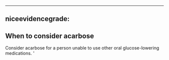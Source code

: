 
---
niceevidencegrade: 
---

## When to consider acarbose
Consider acarbose for a person unable to use other oral glucose-lowering medications.
'

